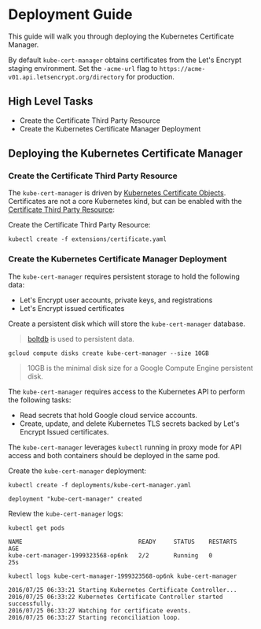 # Deployment Guide

This guide will walk you through deploying the Kubernetes Certificate Manager.

By default `kube-cert-manager` obtains certificates from the Let's Encrypt staging environment. Set the `-acme-url` flag to `https://acme-v01.api.letsencrypt.org/directory` for production.

## High Level Tasks

* Create the Certificate Third Party Resource
* Create the Kubernetes Certificate Manager Deployment

## Deploying the Kubernetes Certificate Manager

### Create the Certificate Third Party Resource

The `kube-cert-manager` is driven by [Kubernetes Certificate Objects](certificate-objects.md). Certificates are not a core Kubernetes kind, but can be enabled with the [Certificate Third Party Resource](certificate-third-party-resource.md):

Create the Certificate Third Party Resource:

```
kubectl create -f extensions/certificate.yaml 
```

### Create the Kubernetes Certificate Manager Deployment

The `kube-cert-manager` requires persistent storage to hold the following data:

* Let's Encrypt user accounts, private keys, and registrations
* Let's Encrypt issued certificates

Create a persistent disk which will store the `kube-cert-manager` database.
> [boltdb](https://github.com/boltdb/bolt) is used to persistent data.

```
gcloud compute disks create kube-cert-manager --size 10GB
```

> 10GB is the minimal disk size for a Google Compute Engine persistent disk.

The `kube-cert-manager` requires access to the Kubernetes API to perform the following tasks:

* Read secrets that hold Google cloud service accounts.
* Create, update, and delete Kubernetes TLS secrets backed by Let's Encrypt Issued certificates.

The `kube-cert-manager` leverages `kubectl` running in proxy mode for API access and both containers should be deployed in the same pod.

Create the `kube-cert-manager` deployment:

```
kubectl create -f deployments/kube-cert-manager.yaml 
```
```
deployment "kube-cert-manager" created
```

Review the `kube-cert-manager` logs:

```
kubectl get pods
```
```
NAME                                 READY     STATUS    RESTARTS   AGE
kube-cert-manager-1999323568-op6nk   2/2       Running   0          25s
```

```
kubectl logs kube-cert-manager-1999323568-op6nk kube-cert-manager
```

```
2016/07/25 06:33:21 Starting Kubernetes Certificate Controller...
2016/07/25 06:33:22 Kubernetes Certificate Controller started successfully.
2016/07/25 06:33:27 Watching for certificate events.
2016/07/25 06:33:27 Starting reconciliation loop.
```
